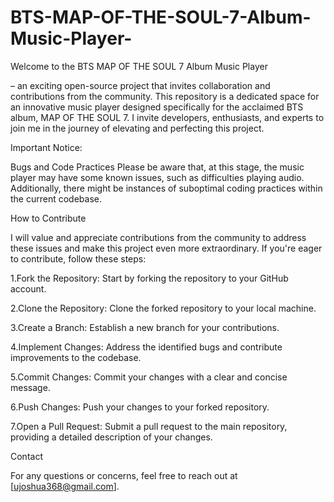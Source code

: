 # BTS-MAP-OF-THE-SOUL-7-Album-Music-Player-
Welcome to the BTS MAP OF THE SOUL 7 Album Music Player 

– an exciting open-source project that invites collaboration and contributions from the community. This repository is a dedicated space for an innovative music player designed specifically for the acclaimed BTS album, MAP OF THE SOUL 7. I invite developers, enthusiasts, and experts to join me in the journey of elevating and perfecting this project.

Important Notice: 

Bugs and Code Practices
Please be aware that, at this stage, the music player may have some known issues, such as difficulties playing audio. Additionally, there might be instances of suboptimal coding practices within the current codebase.

How to Contribute

I will value and appreciate contributions from the community to address these issues and make this project even more extraordinary. If you're eager to contribute, follow these steps:

1.Fork the Repository: Start by forking the repository to your GitHub account.

2.Clone the Repository: Clone the forked repository to your local machine.

3.Create a Branch: Establish a new branch for your contributions.

4.Implement Changes: Address the identified bugs and contribute improvements to the codebase.

5.Commit Changes: Commit your changes with a clear and concise message.

6.Push Changes: Push your changes to your forked repository.

7.Open a Pull Request: Submit a pull request to the main repository, providing a detailed description of your changes.

Contact

For any questions or concerns, feel free to reach out at [ujoshua368@gmail.com].

